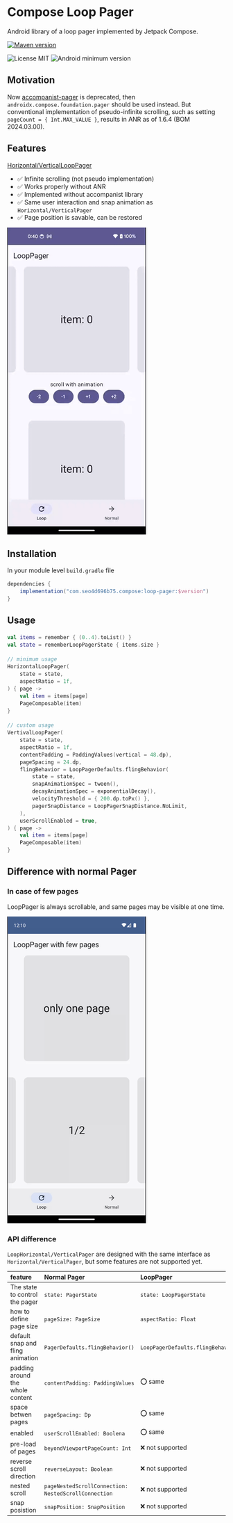 # Compose Loop Pager

Android library of a loop pager implemented by Jetpack Compose.

[![Maven version](https://img.shields.io/maven-central/v/com.seo4d696b75.compose/loop-pager)](https://central.sonatype.com/artifact/com.seo4d696b75.compose/loop-pager)


![License MIT](https://img.shields.io/badge/MIT-9E9F9F?label=License)
![Android minimum version](https://img.shields.io/badge/26+-9E9F9F?&label=Minimum&logo=android)

## Motivation

Now [accompanist-pager](https://github.com/google/accompanist/tree/main/pager) is deprecated,
then `androidx.compose.foundation.pager`
should be used instead.
But conventional implementation of pseudo-infinite scrolling,
such as setting `pageCount = { Int.MAX_VALUE }`,
results in ANR as of 1.6.4 (BOM 2024.03.00).

## Features

[Horizontal/VerticalLoopPager](./lib/src/main/java/com/seo4d696b75/compose/pager/LoopPager.kt)

- ✅ Infinite scrolling (not pseudo implementation)
- ✅ Works properly without ANR
- ✅ Implemented without accompanist library
- ✅ Same user interaction and snap animation as `Horizontal/VerticalPager`
- ✅ Page position is savable, can be restored

<img src="capture/sample_loop_pager.gif">

## Installation

In your module level `build.gradle` file

```gradle
dependencies {
    implementation("com.seo4d696b75.compose:loop-pager:$version")
}
```

## Usage

```kotlin
val items = remember { (0..4).toList() }
val state = rememberLoopPagerState { items.size }

// minimum usage
HorizontalLoopPager(
    state = state,
    aspectRatio = 1f,
) { page ->
    val item = items[page]
    PageComposable(item)
}

// custom usage
VertivalLoopPager(
    state = state,
    aspectRatio = 1f,
    contentPadding = PaddingValues(vertical = 48.dp),
    pageSpacing = 24.dp,
    flingBehavior = LoopPagerDefaults.flingBehavior(
        state = state,
        snapAnimationSpec = tween(),
        decayAnimationSpec = exponentialDecay(),
        velocityThreshold = { 200.dp.toPx() },
        pagerSnapDistance = LoopPagerSnapDistance.NoLimit,
    ),
    userScrollEnabled = true,
) { page ->
    val item = items[page]
    PageComposable(item)
}
```

## Difference with normal Pager

### In case of few pages

LoopPager is always scrollable, and same pages may be visible at one time.

<img src="capture/sample_few_pages.gif">

### API difference

`LoopHorizontal/VerticalPager` are designed with the same interface as `Horizontal/VerticalPager`,
but some features are not supported yet.

| feature | Normal Pager | LoopPager |  
|:-----|:---------|:---------|  
| The state to control the pager | `state: PagerState` | `state: LoopPagerState` | 
| how to define page size | `pageSize: PageSize` | `aspectRatio: Float` |  
| default snap and fling animation | `PagerDefaults.flingBehavior()` | `LoopPagerDefaults.flingBehavior()` |  
| padding around the whole content | `contentPadding: PaddingValues` | ⭕️ same |  
| space betwen pages | `pageSpacing: Dp` | ⭕️ same |  
| enabled | `userScrollEnabled: Boolena` | ⭕️ same |  
| pre-load of pages | `beyondViewportPageCount: Int` | ❌️ not supported |  
| reverse scroll direction | `reverseLayout: Boolean` | ❌️ not supported |  
| nested scroll | `pageNestedScrollConnection: NestedScrollConnection` | ❌️ not supported |  
| snap posistion | `snapPosition: SnapPosition` | ❌️ not supported |  

